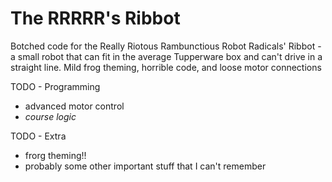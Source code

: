 # The RRRRR's Ribbot
Botched code for the Really Riotous Rambunctious Robot Radicals' Ribbot - a small robot that can fit in the average Tupperware box and can't drive in a straight line. Mild frog theming, horrible code, and loose motor connections

TODO - Programming
- advanced motor control
- *course logic*

TODO - Extra
- frorg theming!!
- probably some other important stuff that I can't remember
